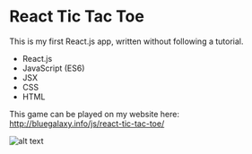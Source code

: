 # React Tic Tac Toe

This is my first React.js app, written without following a tutorial. 
* React.js
* JavaScript (ES6)
* JSX
* CSS
* HTML

This game can be played on my website here:<BR>
http://bluegalaxy.info/js/react-tic-tac-toe/

![alt text](http://bluegalaxy.info/images/react-tic-tac-toe.png)
